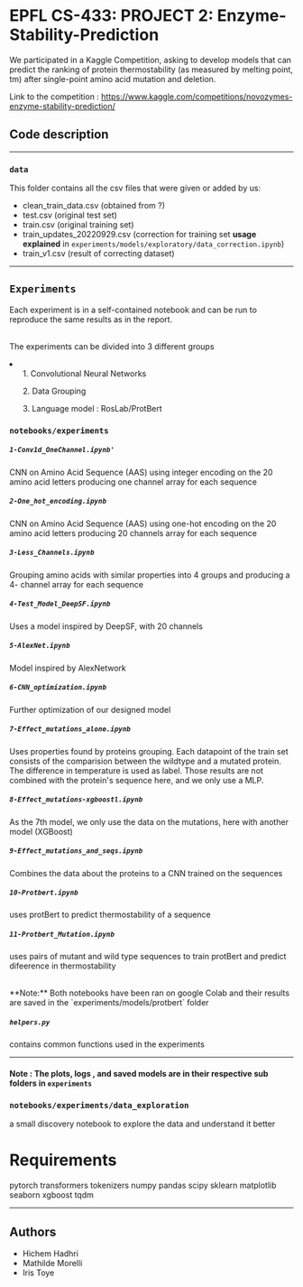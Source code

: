 # EPFL CS-433: PROJECT 2: Enzyme-Stability-Prediction

We participated in  a Kaggle Competition, asking to develop models that can predict the ranking of protein thermostability (as measured by melting point, tm) after single-point amino acid mutation and deletion.

Link to the competition : https://www.kaggle.com/competitions/novozymes-enzyme-stability-prediction/


## Code description 

---

### `data`

This folder contains all the csv files that were given or added by us:
* clean_train_data.csv (obtained from ?)
* test.csv (original test set)
* train.csv (original training set)
* train_updates_20220929.csv  (correction for training set **usage explained** in `experiments/models/exploratory/data_correction.ipynb`)
* train_v1.csv (result of correcting dataset)


---
## `Experiments`
Each experiment is in a self-contained notebook and can be run to reproduce the same results as in the report.

<br> The experiments can be divided into 3 different groups

<li>
    <ul> 1. Convolutional Neural Networks</ul>
    <ul> 2. Data Grouping </ul>
    <ul> 3. Language model : RosLab/ProtBert</ul>

</li>


### `notebooks/experiments`

##### `1-Conv1d_OneChannel.ipynb'`
CNN on Amino Acid Sequence (AAS) using integer encoding on the 20 amino acid letters producing one channel array for each sequence

##### `2-One_hot_encoding.ipynb`
CNN on Amino Acid Sequence (AAS) using one-hot encoding on the 20 amino acid letters producing 20  channels array for each sequence

##### `3-Less_Channels.ipynb`
Grouping amino acids with similar properties into 4 groups and producing a 4- channel array for each sequence 

##### `4-Test_Model_DeepSF.ipynb`
Uses a model inspired by DeepSF, with 20 channels

##### `5-AlexNet.ipynb`
Model inspired by AlexNetwork

##### `6-CNN_optimization.ipynb`
Further optimization of our designed model 

##### `7-Effect_mutations_alone.ipynb`
Uses properties found by proteins grouping. Each datapoint of the train set consists of the comparision between the wildtype and a mutated protein. The difference in temperature is used as label. Those results are not combined with the protein's sequence here, and we only use a MLP.

##### `8-Effect_mutations-xgboostl.ipynb`
As the 7th model, we only use the data on the mutations, here with another model (XGBoost)

##### `9-Effect_mutations_and_seqs.ipynb`
Combines the data about the proteins to a CNN trained on the sequences

##### `10-Protbert.ipynb`
uses protBert to predict thermostability of a sequence

##### `11-Protbert_Mutation.ipynb`
uses pairs of mutant and wild type sequences to train protBert and predict difeerence in thermostability

<br>
**Note:** Both notebooks have been ran on google Colab  and their results are saved in the `experiments/models/protbert` folder

##### `helpers.py`
contains common functions used in the experiments

--- 


#### Note :  The plots, logs , and saved models  are in their respective sub folders in `experiments`
### `notebooks/experiments/data_exploration`
a small discovery notebook to explore the data and understand it better


# Requirements 
pytorch 
transformers 
tokenizers
numpy
pandas
scipy
sklearn
matplotlib
seaborn
xgboost
tqdm




---
## Authors 

* Hichem Hadhri
* Mathilde Morelli
* Iris Toye


